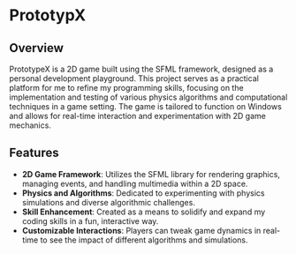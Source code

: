 # PrototypX
## Overview
PrototypeX is a 2D game built using the SFML framework, designed as a personal development playground. This project serves as a practical platform for me to refine my programming skills, focusing on the implementation and testing of various physics algorithms and computational techniques in a game setting. The game is tailored to function on Windows and allows for real-time interaction and experimentation with 2D game mechanics.

## Features
- **2D Game Framework**: Utilizes the SFML library for rendering graphics, managing events, and handling multimedia within a 2D space.
- **Physics and Algorithms**: Dedicated to experimenting with physics simulations and diverse algorithmic challenges.
- **Skill Enhancement**: Created as a means to solidify and expand my coding skills in a fun, interactive way.
- **Customizable Interactions**: Players can tweak game dynamics in real-time to see the impact of different algorithms and simulations.

